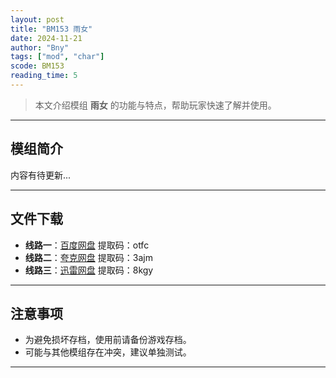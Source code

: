 ```yaml
---
layout: post
title: "BM153 雨女"
date: 2024-11-21
author: "Bny"
tags: ["mod", "char"]
scode: BM153
reading_time: 5
---
```


> 本文介绍模组 **雨女** 的功能与特点，帮助玩家快速了解并使用。

---

## 模组简介

内容有待更新...

---


## 文件下载
- **线路一**：[百度网盘](https://pan.baidu.com/s/1EGqjkWmcIa-chlUkIaqG9Q?pwd=otfc)  提取码：otfc  
- **线路二**：[夸克网盘](https://pan.quark.cn/s/2bd828891727?pwd=3ajm)  提取码：3ajm  
- **线路三**：[迅雷网盘](https://pan.xunlei.com/s/VOCCbgI9IeXK2RN4MTAx7PZDA1?pwd=8kgy)  提取码：8kgy  

---

## 注意事项
- 为避免损坏存档，使用前请备份游戏存档。
- 可能与其他模组存在冲突，建议单独测试。

---

